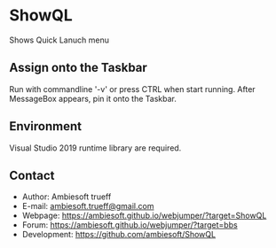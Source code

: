 # ShowQL
Shows Quick Lanuch menu

## Assign onto the Taskbar
Run with commandline '-v' or press CTRL when start running.
After MessageBox appears, pin it onto the Taskbar.

## Environment
Visual Studio 2019 runtime library are required.

## Contact
- Author: Ambiesoft trueff
- E-mail: <ambiesoft.trueff@gmail.com>
- Webpage: <https://ambiesoft.github.io/webjumper/?target=ShowQL>
- Forum: <https://ambiesoft.github.io/webjumper/?target=bbs>
- Development: <https://github.com/ambiesoft/ShowQL>